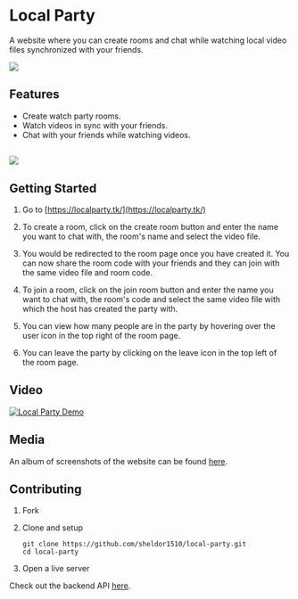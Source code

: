 # Local Party
A website where you can create rooms and chat while watching local video files synchronized with your friends.

<img src="https://imgur.com/bcdrBr4.png"/><br>

## Features

- Create watch party rooms.
- Watch videos in sync with your friends.
- Chat with your friends while watching videos.

## <img src="https://imgur.com/z5Qsm06.png"/>

## Getting Started

1) Go to [https://localparty.tk/](https://localparty.tk/)

2) To create a room, click on the create room button and enter the name you want to chat with, the room's name and select the video file. 

3) You would be redirected to the room page once you have created it. You can now share the room code with your friends and they can join with the same video file and room code.

4) To join a room, click on the join room button and enter the name you want to chat with, the room's code and select the same video file with which the host has created the party with.

5) You can view how many people are in the party by hovering over the user icon in the top right of the room page.

6) You can leave the party by clicking on the leave icon in the top left of the room page.

## Video

[![Local Party Demo](https://img.youtube.com/vi/Ym7hkFfNIYg/hqdefault.jpg)](https://youtu.be/Ym7hkFfNIYg)

## Media
An album of screenshots of the website can be found [here](https://imgur.com/a/wzKc2g7).

## Contributing

1) Fork
2) Clone and setup

    ``` 
    git clone https://github.com/sheldor1510/local-party.git
    cd local-party
    ```
3) Open a live server

Check out the backend API [here](https://github.com/sheldor1510/local-party-api).
